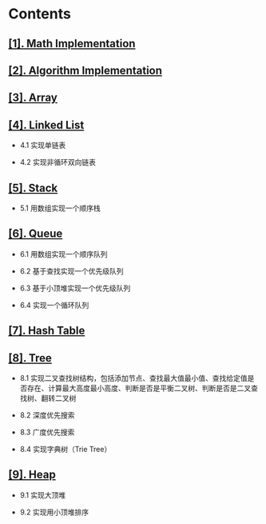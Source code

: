 # Contents

## [[1]. Math Implementation](https://github.com/shinancao/javascript-algo/tree/master/%5B1%5D.%20Math%20Implementation)

## [[2]. Algorithm Implementation](https://github.com/shinancao/javascript-algo/tree/master/%5B2%5D.%20Algorithm%20Implementation)

## [[3]. Array](https://github.com/shinancao/javascript-algo/tree/master/%5B3%5D.%20Array)

## [[4]. Linked List](https://github.com/shinancao/javascript-algo/tree/master/%5B4%5D.%20Linked%20List)

* 4.1 实现单链表

* 4.2 实现非循环双向链表

## [[5]. Stack](https://github.com/shinancao/javascript-algo/tree/master/%5B5%5D.%20Stack)

* 5.1 用数组实现一个顺序栈

## [[6]. Queue](https://github.com/shinancao/javascript-algo/tree/master/%5B6%5D.%20Queue)

* 6.1 用数组实现一个顺序队列

* 6.2 基于查找实现一个优先级队列

* 6.3 基于小顶堆实现一个优先级队列

* 6.4 实现一个循环队列

## [[7]. Hash Table](https://github.com/shinancao/javascript-algo/tree/master/%5B7%5D.%20Hash%20Table)



## [[8]. Tree](https://github.com/shinancao/javascript-algo/tree/master/%5B8%5D.%20Tree)

* 8.1 实现二叉查找树结构，包括添加节点、查找最大值最小值、查找给定值是否存在、计算最大高度最小高度、判断是否是平衡二叉树、判断是否是二叉查找树、翻转二叉树

* 8.2 深度优先搜索

* 8.3 广度优先搜索

* 8.4 实现字典树（Trie Tree）

## [[9]. Heap](https://github.com/shinancao/javascript-algo/tree/master/%5B9%5D.%20Heap)

* 9.1 实现大顶堆

* 9.2 实现用小顶堆排序


